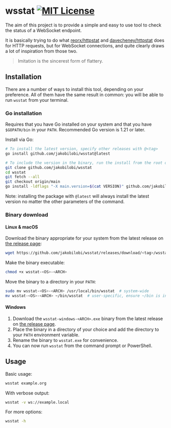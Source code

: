 # wsstat [![MIT License](http://img.shields.io/badge/license-MIT-blue.svg?style=flat-square)][license]

[license]: /LICENSE

The aim of this project is to provide a simple and easy to use tool to check the status of a WebSocket endpoint.

It is basically trying to do what [reorx/httpstat](https://github.com/reorx/httpstat) and [davecheney/httpstat](https://github.com/davecheney/httpstat) does for HTTP requests, but for WebSocket connections, and quite clearly draws a lot of inspiration from those two.

> Imitation is the sincerest form of flattery.

## Installation

There are a number of ways to install this tool, depending on your preference. All of them have the same result in common: you will be able to run `wsstat` from your terminal.

### Go installation

Requires that you have Go installed on your system and that you have `$GOPATH/bin` in your `PATH`. Recommended Go version is 1.21 or later.

Install via Go:

```sh
# To install the latest version, specify other releases with @<tag>
go install github.com/jakobilobi/wsstat@latest

# To include the version in the binary, run the install from the root of the repo
git clone github.com/jakobilobi/wsstat
cd wsstat
git fetch --all
git checkout origin/main
go install -ldflags "-X main.version=$(cat VERSION)" github.com/jakobilobi/wsstat@latest
```

Note: installing the package with `@latest`  will always install the latest version no matter the other parameters of the command.

### Binary download

#### Linux & macOS

Download the binary appropriate for your system from the latest release on [the release page](https://github.com/jakobilobi/wsstat/releases):

```sh
wget https://github.com/jakobilobi/wsstat/releases/download/<tag>/wsstat-<OS>-<ARCH>
```

Make the binary executable:

```sh
chmod +x wsstat-<OS>-<ARCH>
```

Move the binary to a directory in your `PATH`:

```sh
sudo mv wsstat-<OS>-<ARCH> /usr/local/bin/wsstat  # system-wide
mv wsstat-<OS>-<ARCH> ~/bin/wsstat  # user-specific, ensure ~/bin is in your PATH
```

#### Windows

1. Download the `wsstat-windows-<ARCH>.exe` binary from the latest release on [the release page](https://github.com/jakobilobi/wsstat/releases).
2. Place the binary in a directory of your choice and add the directory to your `PATH` environment variable.
3. Rename the binary to `wsstat.exe` for convenience.
4. You can now run `wsstat` from the command prompt or PowerShell.

## Usage

Basic usage:

```sh
wsstat example.org
```

With verbose output:

```sh
wsstat -v ws://example.local
```

For more options:

```sh
wsstat -h
```

